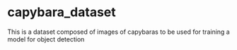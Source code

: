 # capybara_dataset
This is a dataset composed of images of capybaras to be used for training a model for object detection
